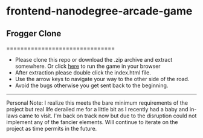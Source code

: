 # frontend-nanodegree-arcade-game
## Frogger Clone
===============================

- Please clone this repo or download the .zip archive and extract somewhere.  Or click [here](https://papanugget.github.io/arcade-game/) to run the game in your browser
- After extraction please double click the index.html file.
- Use the arrow keys to navigate your way to the other side of the road.
- Avoid the bugs otherwise you get sent back to the beginning.

---
Personal Note: I realize this meets the bare minimum requirements of the project but real life derailed me for a little bit as I recently had a baby and in-laws came to visit.  I'm back on track now but due to the disruption could not implement any of the fancier elements.  Will continue to iterate on the project as time permits in the future.  

